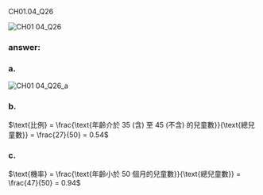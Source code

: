 CH01.04_Q26

![CH01 04_Q26](https://github.com/user-attachments/assets/b7c1e17a-87da-4c98-9697-7f00a152a89b)

### answer:

### a.

![CH01 04_Q26_a](https://github.com/user-attachments/assets/bd08d9a6-5d79-4e30-9669-8b4e88edc4fc)

### b. 

$\text{比例} = \frac{\text{年齡介於 35 (含) 至 45 (不含) 的兒童數}}{\text{總兒童數}} = \frac{27}{50} = 0.54$

### c. 

$\text{機率} = \frac{\text{年齡小於 50 個月的兒童數}}{\text{總兒童數}} = \frac{47}{50} = 0.94$
